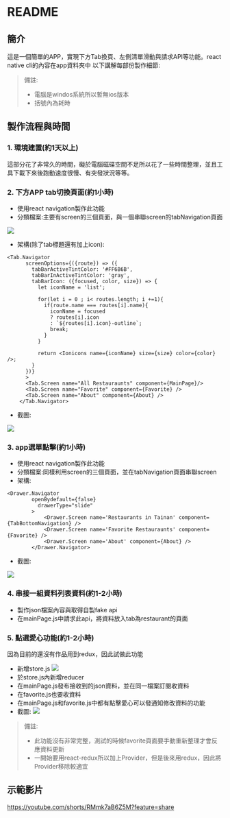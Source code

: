 # README
## 簡介
這是一個簡單的APP，實現下方Tab換頁、左側清單滑動與請求API等功能。react native cli的內容在app資料夾中
以下講解每部份製作細節:
>備註:
> * 電腦是windos系統所以暫無ios版本
> * 括號內為耗時
## 製作流程與時間
### 1. 環境建置(約1天以上)
這部分花了非常久的時間，礙於電腦磁碟空間不足所以花了一些時間整理，並且工具下載下來後跑動速度很慢、有突發狀況等等。
### 2. 下方APP tab切換頁面(約1小時)
* 使用react navigation製作此功能
* 分類檔案:主要有screen的三個頁面，與一個串聯screen的tabNavigation頁面

![](https://i.imgur.com/CJUPa0V.png)
* 架構(除了tab標題還有加上icon):
```jsx=
<Tab.Navigator
      screenOptions={({route}) => ({
        tabBarActiveTintColor: '#FF6B6B',
        tabBarInActiveTintColor: 'gray',
        tabBarIcon: ({focused, color, size}) => {
          let iconName = 'list';

          for(let i = 0 ; i< routes.length; i +=1){
            if(route.name === routes[i].name){
              iconName = focused 
              ? routes[i].icon
              : `${routes[i].icon}-outline`;
              break;
            }
          }

          return <Ionicons name={iconName} size={size} color={color} />;
        }
      })}
      >
      <Tab.Screen name="All Restauraunts" component={MainPage}/>
      <Tab.Screen name="Favorite" component={Favorite} />
      <Tab.Screen name="About" component={About} />
    </Tab.Navigator>
```
* 截圖:

![](https://i.imgur.com/lhfeIKw.png)


### 3. app選單點擊(約1小時)
* 使用react navigation製作此功能
* 分類檔案:同樣利用screen的三個頁面，並在tabNavigation頁面串聯screen
* 架構:
```jsx=
<Drawer.Navigator
        openBydefault={false}
          drawerType="slide"
        >
            <Drawer.Screen name='Restaurants in Tainan' component={TabBottomNavigation} /> 
            <Drawer.Screen name='Favorite Restauraunts' component={Favorite} /> 
            <Drawer.Screen name='About' component={About} /> 
        </Drawer.Navigator>
```
* 截圖:

![](https://i.imgur.com/gNhy5Os.png)


### 4. 串接一組資料列表資料(約1-2小時)
* 製作json檔案內容與取得自製fake api
* 在mainPage.js中請求此api，將資料放入tab為restaurant的頁面


### 5. 點選愛心功能(約1-2小時)
因為目前的還沒有作品用到redux，因此試做此功能
* 新增store.js
![](https://i.imgur.com/1XLdpNR.png)
* 於store.js內新增reducer
* 在mainPage.js發布接收到的json資料，並在同一檔案訂閱收資料
* 在favorite.js也要收資料
* 在mainPage.js和favorite.js中都有點擊愛心可以發通知修改資料的功能
* 截圖:
![](https://i.imgur.com/JuuUtJd.png)

> 備註:
> * 此功能沒有非常完整，測試的時候favorite頁面要手動重新整理才會反應資料更新
> * 一開始要用react-redux所以加上Provider，但是後來用redux，因此將Provider移除較適宜
    
## 示範影片
https://youtube.com/shorts/RMmk7aB6Z5M?feature=share
